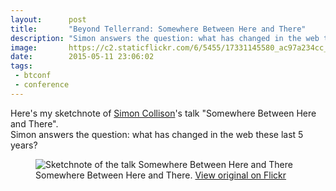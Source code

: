 ```yaml
---
layout:      post
title:       "Beyond Tellerrand: Somewhere Between Here and There"
description: "Simon answers the question: what has changed in the web these last 5 years?"
image:       https://c2.staticflickr.com/6/5455/17331145580_ac97a234cc_z.jpg
date:        2015-05-11 23:06:02
tags:
 - btconf
 - conference
---
```


Here's my sketchnote of [Simon Collison](https://twitter.com/colly)'s talk "Somewhere Between Here and There".  
Simon answers the question: what has changed in the web these last 5 years?

<figure>
<img src="https://farm8.staticflickr.com/7755/16906854004_9547a4793c_z_d.jpg" alt="Sketchnote of the talk Somewhere Between Here and There">
<figcaption>Somewhere Between Here and There. <a href="https://www.flickr.com/photos/alienlebarge/16906854004/">View original on Flickr</a></figcaption>
</figure>
